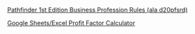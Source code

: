 [Pathfinder 1st Edition Business Profession Rules (ala d20pfsrd)](https://blaco.github.io/Pathfinder-1E-Business-Rules/)

[Google Sheets/Excel Profit Factor Calculator](https://docs.google.com/spreadsheets/d/1Z4LwP4vjJ8LuvwXBGQvspaIpX5fHrWJckxjDUMY8ApI/edit?gid=1807654244#gid=1807654244)
